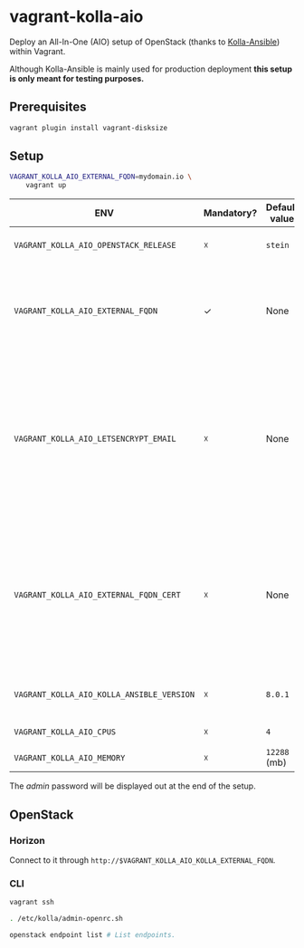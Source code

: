 # vagrant-kolla-aio

Deploy an All-In-One (AIO) setup of OpenStack (thanks to [Kolla-Ansible](https://docs.openstack.org/kolla-ansible/latest/)) within Vagrant.

Although Kolla-Ansible is mainly used for production deployment **this setup is only meant for testing purposes.**

## Prerequisites

```bash
vagrant plugin install vagrant-disksize
```

## Setup

```bash
VAGRANT_KOLLA_AIO_EXTERNAL_FQDN=mydomain.io \
    vagrant up
```

| ENV | Mandatory? | Default value | Description |
|-|-|-|-|
| `VAGRANT_KOLLA_AIO_OPENSTACK_RELEASE` | ☓ | `stein` | Version of OpenStack to install. |
| `VAGRANT_KOLLA_AIO_EXTERNAL_FQDN` | ✓ | None | URL through which OpenStack will be accessed from outside |
| `VAGRANT_KOLLA_AIO_LETSENCRYPT_EMAIL` | ☓ | None | Enables the external TLS termination. It must be completed with the email address associated with your Let's Encrypt account |
| `VAGRANT_KOLLA_AIO_EXTERNAL_FQDN_CERT` | ☓ | None | Enables the external TLS termination. It must be completed with a private key and a fullchain certificate (PEM format) |
| `VAGRANT_KOLLA_AIO_KOLLA_ANSIBLE_VERSION` | ☓ | `8.0.1` | Version of [kolla-ansible](https://pypi.org/project/kolla-ansible/) to install. |
| `VAGRANT_KOLLA_AIO_CPUS` | ☓ | `4` | VirtualBox CPUs |
| `VAGRANT_KOLLA_AIO_MEMORY` | ☓ | `12288` (mb) | VirtualBox RAM |

The *admin* password will be displayed out at the end of the setup.

## OpenStack

### Horizon

Connect to it through `http://$VAGRANT_KOLLA_AIO_KOLLA_EXTERNAL_FQDN`.

### CLI

```bash
vagrant ssh

. /etc/kolla/admin-openrc.sh

openstack endpoint list # List endpoints.
```
